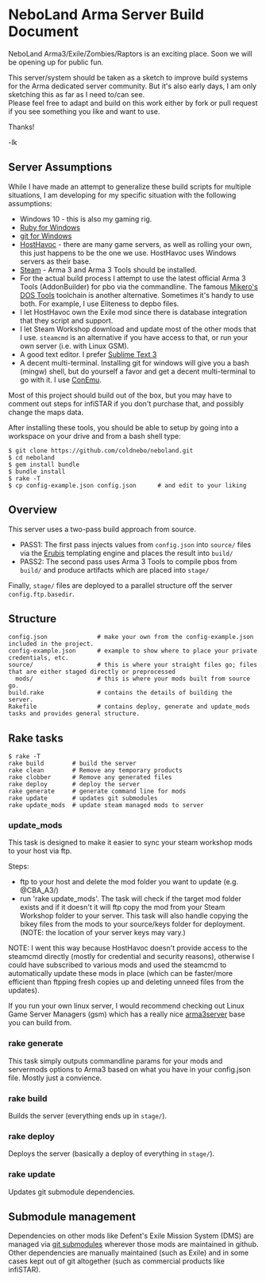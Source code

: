 # NeboLand Arma Server Build Document

NeboLand Arma3/Exile/Zombies/Raptors is an exciting place.  Soon we will be opening up for public fun.

This server/system should be taken as a sketch to improve build systems for the Arma dedicated server 
community.  But it's also early days, I am only sketching this as far as I need to/can see.  
Please feel free to adapt and build on this work either by fork or pull request if you see something you
like and want to use.

Thanks!

-lk



## Server Assumptions

While I have made an attempt to generalize these build scripts for multiple situations, I 
am developing for my specific situation with the following assumptions:

* Windows 10 - this is also my gaming rig.
* [Ruby for Windows](https://rubyinstaller.org/)
* [git for Windows](https://git-scm.com/downloads)
* [HostHavoc](https://hosthavoc.com/) - there are many game servers, 
  as well as rolling your own, this just happens to be the one we use.  HostHavoc uses Windows servers as their base.
* [Steam](http://store.steampowered.com/) - Arma 3 and Arma 3 Tools should be installed.
* For the actual build process I attempt to use the latest official Arma 3 Tools (AddonBuilder) for pbo
  via the commandline. The famous [Mikero's DOS Tools](http://www.armaholic.com/page.php?id=19784) toolchain 
  is another alternative. Sometimes it's handy to use both.  For example, I use Eliteness to depbo files.
* I let HostHavoc own the Exile mod since there is database integration that they script and support.
* I let Steam Workshop download and update most of the other mods that I use. `steamcmd` is an alternative if you
  have access to that, or run your own server (i.e. with Linux GSM).
* A good text editor.  I prefer [Sublime Text 3](https://www.sublimetext.com/)
* A decent multi-terminal. Installing git for windows will give you a bash (mingw) shell, but do yourself a favor
  and get a decent multi-terminal to go with it.  I use [ConEmu](https://conemu.github.io/).

Most of this project should build out of the box, but you may have to comment out steps for 
infiSTAR if you don't purchase that, and possibly change the maps data.

After installing these tools, you should be able to setup by going into a workspace on your drive and
from a bash shell type:

```
$ git clone https://github.com/coldnebo/neboland.git
$ cd neboland
$ gem install bundle
$ bundle install
$ rake -T
$ cp config-example.json config.json      # and edit to your liking
```


## Overview

This server uses a two-pass build approach from source.  

* PASS1: The first pass injects values from `config.json`
  into `source/` files via the [Erubis](http://www.kuwata-lab.com/erubis/) templating engine and places the result 
  into `build/`
* PASS2: The second pass uses Arma 3 Tools to compile pbos from `build/` and produce artifacts which are placed into `stage/`

Finally, `stage/` files are deployed to a parallel structure off the server `config.ftp.basedir`.



## Structure

```
config.json              # make your own from the config-example.json included in the project.
config-example.json      # example to show where to place your private credentials, etc.
source/                  # this is where your straight files go; files that are either staged directly or preprocessed
  mods/                  # this is where your mods built from source go.
build.rake               # contains the details of building the server.
Rakefile                 # contains deploy, generate and update_mods tasks and provides general structure.
```


## Rake tasks

```
$ rake -T
rake build        # build the server
rake clean        # Remove any temporary products
rake clobber      # Remove any generated files
rake deploy       # deploy the server
rake generate     # generate command line for mods
rake update       # updates git submodules
rake update_mods  # update steam managed mods to server
```



### update_mods

This task is designed to make it easier to sync your steam workshop mods to your host via ftp.

Steps:

* ftp to your host and delete the mod folder you want to update (e.g. @CBA_A3/)
* run 'rake update_mods'.  The task will check if the target mod folder exists and if it doesn't it will 
  ftp copy the mod from your Steam Workshop folder to your server.  This task will also handle copying
  the bikey files from the mods to your source/keys folder for deployment. (NOTE: the location of your
  server keys may vary.)


NOTE: I went this way because HostHavoc doesn't provide access to the steamcmd directly (mostly for credential and
security reasons), otherwise I could have subscribed to various mods and used the steamcmd to automatically update 
these mods in place (which can be faster/more efficient than ftpping fresh copies up and deleting unneed files from the updates).

If you run your own linux server, I would recommend checking out Linux Game Server Managers (gsm) which 
has a really nice [arma3server](https://gameservermanagers.com/lgsm/arma3server/) base you can build from.


### rake generate

This task simply outputs commandline params for your mods and servermods options to Arma3 based on what you have in 
your config.json file.  Mostly just a convience.

### rake build 

Builds the server (everything ends up in `stage/`).

### rake deploy

Deploys the server (basically a deploy of everything in `stage/`).

### rake update

Updates git submodule dependencies.


## Submodule management

Dependencies on other mods like Defent's Exile Mission System (DMS) are managed via 
[git submodules](https://git-scm.com/docs/git-submodule) wherever those mods are maintained
in github.  Other dependencies are manually maintained (such as Exile) and in some cases
kept out of git altogether (such as commercial products like infiSTAR).

